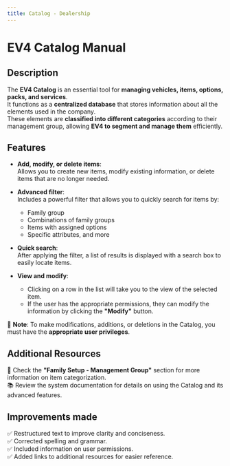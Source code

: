 ```yaml
---
title: Catalog - Dealership
---
```


# EV4 Catalog Manual  

## Description  

The **EV4 Catalog** is an essential tool for **managing vehicles, items, options, packs, and services**.  
It functions as a **centralized database** that stores information about all the elements used in the company.  
These elements are **classified into different categories** according to their management group, allowing **EV4 to segment and manage them** efficiently.  

## Features  

- **Add, modify, or delete items**:  
  Allows you to create new items, modify existing information, or delete items that are no longer needed.  

- **Advanced filter**:  
  Includes a powerful filter that allows you to quickly search for items by:  
  - Family group  
  - Combinations of family groups  
  - Items with assigned options  
  - Specific attributes, and more  

- **Quick search**:  
  After applying the filter, a list of results is displayed with a search box to easily locate items.  

- **View and modify**:  
  - Clicking on a row in the list will take you to the view of the selected item.  
  - If the user has the appropriate permissions, they can modify the information by clicking the **"Modify"** button.  

📌 **Note**: To make modifications, additions, or deletions in the Catalog, you must have the **appropriate user privileges**.  

## Additional Resources  

📖 Check the **"Family Setup - Management Group"** section for more information on item categorization.  
📚 Review the system documentation for details on using the Catalog and its advanced features.  

## Improvements made  

✅ Restructured text to improve clarity and conciseness.  
✅ Corrected spelling and grammar.  
✅ Included information on user permissions.  
✅ Added links to additional resources for easier reference.  
